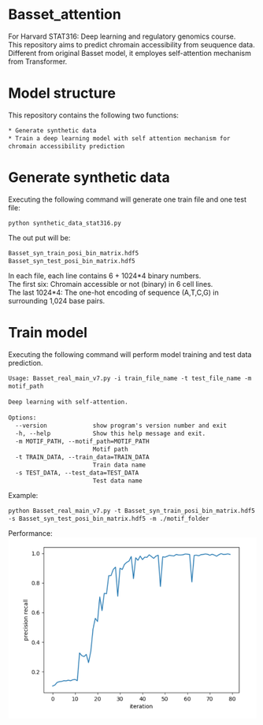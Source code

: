 # Basset_attention

For Harvard STAT316: Deep learning and regulatory genomics course.  
This repository aims to predict chromain accessibility from seuquence data. Different from original Basset model, it employes self-attention mechanism from Transformer.

# Model structure


This repository contains the following two functions:
```
* Generate synthetic data
* Train a deep learning model with self attention mechanism for chromain accessibility prediction
```

# Generate synthetic data #
Executing the following command will generate one train file and one test file: 
```
python synthetic_data_stat316.py
```
The out put will be:
```
Basset_syn_train_posi_bin_matrix.hdf5   
Basset_syn_test_posi_bin_matrix.hdf5 
```
In each file, each line contains 6 + 1024\*4 binary numbers.  
The first six: Chromain accessible or not (binary) in 6 cell lines.  
The last 1024\*4: The one-hot encoding of sequence (A,T,C,G) in surrounding 1,024 base pairs.

# Train model #
Executing the following command will perform model training and test data prediction.
```
Usage: Basset_real_main_v7.py -i train_file_name -t test_file_name -m motif_path

Deep learning with self-attention.

Options:
  --version             show program's version number and exit
  -h, --help            Show this help message and exit.
  -m MOTIF_PATH, --motif_path=MOTIF_PATH
                        Motif path
  -t TRAIN_DATA, --train_data=TRAIN_DATA
                        Train data name
  -s TEST_DATA, --test_data=TEST_DATA
                        Test data name
```
Example: 
```
python Basset_real_main_v7.py -t Basset_syn_train_posi_bin_matrix.hdf5 -s Basset_syn_test_posi_bin_matrix.hdf5 -m ./motif_folder
```

Performance:
![Precision recall](https://github.com/hyalin1127/Basset_attention/blob/master/Precision_recall.png)

